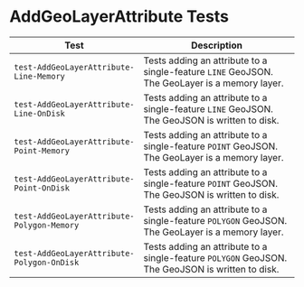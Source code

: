 # AddGeoLayerAttribute Tests

|Test|Description|
|----|-----|
|`test-AddGeoLayerAttribute-Line-Memory`|Tests adding an attribute to a single-feature `LINE` GeoJSON. The GeoLayer is a memory layer.|
|`test-AddGeoLayerAttribute-Line-OnDisk`|Tests adding an attribute to a single-feature `LINE` GeoJSON. The GeoJSON is written to disk.|
|`test-AddGeoLayerAttribute-Point-Memory`|Tests adding an attribute to a single-feature `POINT` GeoJSON. The GeoLayer is a memory layer.|
|`test-AddGeoLayerAttribute-Point-OnDisk`|Tests adding an attribute to a single-feature `POINT` GeoJSON. The GeoJSON is written to disk.|
|`test-AddGeoLayerAttribute-Polygon-Memory`|Tests adding an attribute to a single-feature `POLYGON` GeoJSON. The GeoLayer is a memory layer.|
|`test-AddGeoLayerAttribute-Polygon-OnDisk`|Tests adding an attribute to a single-feature `POLYGON` GeoJSON. The GeoJSON is written to disk.|